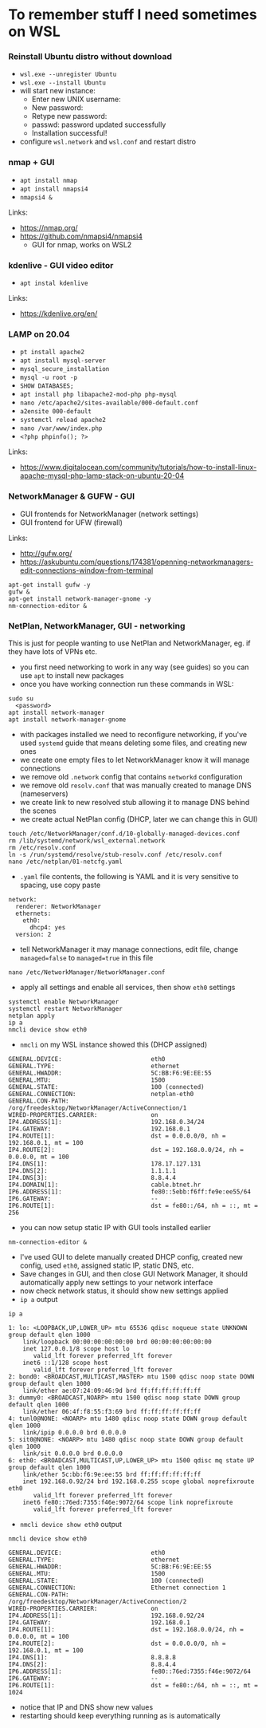 # To remember stuff I need sometimes on WSL

### Reinstall Ubuntu distro without download

- `wsl.exe --unregister Ubuntu`
- `wsl.exe --install Ubuntu`
- will start new instance:
  - Enter new UNIX username:
  - New password:
  - Retype new password:
  - passwd: password updated successfully
  - Installation successful!
- configure `wsl.network` and `wsl.conf` and restart distro

### nmap + GUI

- `apt install nmap`
- `apt install nmapsi4`
- `nmapsi4 &`

Links:

- https://nmap.org/
- https://github.com/nmapsi4/nmapsi4
  - GUI for nmap, works on WSL2

### kdenlive - GUI video editor

- `apt instal kdenlive`

Links:

- https://kdenlive.org/en/

### LAMP on 20.04

- `pt install apache2`
- `apt install mysql-server`
- `mysql_secure_installation`
- `mysql -u root -p`
- `SHOW DATABASES;`
- `apt install php libapache2-mod-php php-mysql`
- `nano /etc/apache2/sites-available/000-default.conf`
- `a2ensite 000-default`
- `systemctl reload apache2`
- `nano /var/www/index.php`
- `<?php phpinfo(); ?>`

Links:

- https://www.digitalocean.com/community/tutorials/how-to-install-linux-apache-mysql-php-lamp-stack-on-ubuntu-20-04

### NetworkManager & GUFW - GUI

- GUI frontends for NetworkManager (network settings)
- GUI frontend for UFW (firewall)

Links:

- http://gufw.org/
- https://askubuntu.com/questions/174381/openning-networkmanagers-edit-connections-window-from-terminal

```
apt-get install gufw -y
gufw &
apt-get install network-manager-gnome -y
nm-connection-editor &
```

### NetPlan, NetworkManager, GUI - networking
This is just for people wanting to use NetPlan and NetworkManager, eg. if they have lots of VPNs etc.

- you first need networking to work in any way (see guides) so you can use `apt` to install new packages
- once you have working connection run these commands in WSL:
```
sudo su
  <password>
apt install network-manager
apt install network-manager-gnome
```
- with packages installed we need to reconfigure networking, if you've used `systemd` guide that means deleting some files, and creating new ones
- we create one empty files to let NetworkManager know it will manage connections
- we remove old `.network` config that contains `networkd` configuration
- we remove old `resolv.conf` that was manually created to manage DNS (nameservers)
- we create link to new resolved stub allowing it to manage DNS behind the scenes
- we create actual NetPlan config (DHCP, later we can change this in GUI)
```
touch /etc/NetworkManager/conf.d/10-globally-managed-devices.conf
rm /lib/systemd/network/wsl_external.network
rm /etc/resolv.conf
ln -s /run/systemd/resolve/stub-resolv.conf /etc/resolv.conf
nano /etc/netplan/01-netcfg.yaml
```
- `.yaml` file contents, the following is YAML and it is very sensitive to spacing, use copy paste
```
network:
  renderer: NetworkManager
  ethernets:
    eth0:
      dhcp4: yes
  version: 2
```
- tell NetworkManager it may manage connections, edit file, change `managed=false` to `managed=true` in this file
```
nano /etc/NetworkManager/NetworkManager.conf
```
- apply all settings and enable all services, then show `eth0` settings
```
systemctl enable NetworkManager
systemctl restart NetworkManager
netplan apply
ip a
nmcli device show eth0
```
- `nmcli` on my WSL instance showed this (DHCP assigned)
```
GENERAL.DEVICE:                         eth0
GENERAL.TYPE:                           ethernet
GENERAL.HWADDR:                         5C:BB:F6:9E:EE:55
GENERAL.MTU:                            1500
GENERAL.STATE:                          100 (connected)
GENERAL.CONNECTION:                     netplan-eth0
GENERAL.CON-PATH:                       /org/freedesktop/NetworkManager/ActiveConnection/1
WIRED-PROPERTIES.CARRIER:               on
IP4.ADDRESS[1]:                         192.168.0.34/24
IP4.GATEWAY:                            192.168.0.1
IP4.ROUTE[1]:                           dst = 0.0.0.0/0, nh = 192.168.0.1, mt = 100
IP4.ROUTE[2]:                           dst = 192.168.0.0/24, nh = 0.0.0.0, mt = 100
IP4.DNS[1]:                             178.17.127.131
IP4.DNS[2]:                             1.1.1.1
IP4.DNS[3]:                             8.8.4.4
IP4.DOMAIN[1]:                          cable.btnet.hr
IP6.ADDRESS[1]:                         fe80::5ebb:f6ff:fe9e:ee55/64
IP6.GATEWAY:                            --
IP6.ROUTE[1]:                           dst = fe80::/64, nh = ::, mt = 256
```
- you can now setup static IP with GUI tools installed earlier
```
nm-connection-editor &
```
- I've used GUI to delete manually created DHCP config, created new config, used `eth0`, assigned static IP, static DNS, etc.
- Save changes in GUI, and then close GUI Network Manager, it should automatically apply new settings to your network interface
- now check network status, it should show new settings applied
- `ip a` output
```
ip a

1: lo: <LOOPBACK,UP,LOWER_UP> mtu 65536 qdisc noqueue state UNKNOWN group default qlen 1000
    link/loopback 00:00:00:00:00:00 brd 00:00:00:00:00:00
    inet 127.0.0.1/8 scope host lo
       valid_lft forever preferred_lft forever
    inet6 ::1/128 scope host
       valid_lft forever preferred_lft forever
2: bond0: <BROADCAST,MULTICAST,MASTER> mtu 1500 qdisc noop state DOWN group default qlen 1000
    link/ether ae:07:24:09:46:9d brd ff:ff:ff:ff:ff:ff
3: dummy0: <BROADCAST,NOARP> mtu 1500 qdisc noop state DOWN group default qlen 1000
    link/ether 06:4f:f8:55:f3:69 brd ff:ff:ff:ff:ff:ff
4: tunl0@NONE: <NOARP> mtu 1480 qdisc noop state DOWN group default qlen 1000
    link/ipip 0.0.0.0 brd 0.0.0.0
5: sit0@NONE: <NOARP> mtu 1480 qdisc noop state DOWN group default qlen 1000
    link/sit 0.0.0.0 brd 0.0.0.0
6: eth0: <BROADCAST,MULTICAST,UP,LOWER_UP> mtu 1500 qdisc mq state UP group default qlen 1000
    link/ether 5c:bb:f6:9e:ee:55 brd ff:ff:ff:ff:ff:ff
    inet 192.168.0.92/24 brd 192.168.0.255 scope global noprefixroute eth0
       valid_lft forever preferred_lft forever
    inet6 fe80::76ed:7355:f46e:9072/64 scope link noprefixroute
       valid_lft forever preferred_lft forever
```
- `nmcli device show eth0` output
```
nmcli device show eth0

GENERAL.DEVICE:                         eth0
GENERAL.TYPE:                           ethernet
GENERAL.HWADDR:                         5C:BB:F6:9E:EE:55
GENERAL.MTU:                            1500
GENERAL.STATE:                          100 (connected)
GENERAL.CONNECTION:                     Ethernet connection 1
GENERAL.CON-PATH:                       /org/freedesktop/NetworkManager/ActiveConnection/2
WIRED-PROPERTIES.CARRIER:               on
IP4.ADDRESS[1]:                         192.168.0.92/24
IP4.GATEWAY:                            192.168.0.1
IP4.ROUTE[1]:                           dst = 192.168.0.0/24, nh = 0.0.0.0, mt = 100
IP4.ROUTE[2]:                           dst = 0.0.0.0/0, nh = 192.168.0.1, mt = 100
IP4.DNS[1]:                             8.8.8.8
IP4.DNS[2]:                             8.8.4.4
IP6.ADDRESS[1]:                         fe80::76ed:7355:f46e:9072/64
IP6.GATEWAY:                            --
IP6.ROUTE[1]:                           dst = fe80::/64, nh = ::, mt = 1024
```
- notice that IP and DNS show new values
- restarting should keep everything running as is automatically
